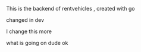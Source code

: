 This is the backend of rentvehicles , created with go 

changed in dev

I change this more


what is going on dude
ok

